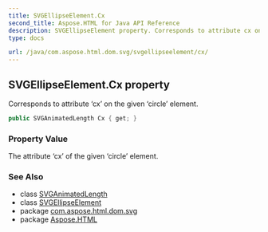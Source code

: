 ```yaml
---
title: SVGEllipseElement.Cx
second_title: Aspose.HTML for Java API Reference
description: SVGEllipseElement property. Corresponds to attribute cx on the given circle element
type: docs

url: /java/com.aspose.html.dom.svg/svgellipseelement/cx/
---
```

## SVGEllipseElement.Cx property

Corresponds to attribute ‘cx’ on the given ‘circle’ element.

```java
public SVGAnimatedLength Cx { get; }
```

### Property Value

The attribute ‘cx’ of the given ‘circle’ element.

### See Also

* class [SVGAnimatedLength](../../../com.aspose.html.dom.svg.datatypes/svganimatedlength/)
* class [SVGEllipseElement](../)
* package [com.aspose.html.dom.svg](../../../com.aspose.html.dom.svg/)
* package [Aspose.HTML](../../../)
